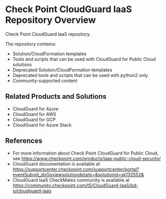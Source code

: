 # Check Point CloudGuard IaaS Repository Overview
Check Point CloudGuard IaaS repository.

The repository contains:

* Solution/CloudFormation templates
* Tools and scripts that can be used with CloudGuard for Public Cloud solutions
* Deprecated Solution/CloudFormation templates
* Deprecated tools and scripts that can be used with python2 only
* Community-supported content

## Related Products and Solutions
* CloudGuard for Azure
* CloudGuard for AWS
* CloudGuard for GCP
* CloudGuard for Azure Stack

## References
* For more information about Check Point CloudGuard for Public Cloud, see https://www.checkpoint.com/products/iaas-public-cloud-security/
* CloudGuard documentation is available at https://supportcenter.checkpoint.com/supportcenter/portal?eventSubmit_doGoviewsolutiondetails=&solutionid=sk132552&
* CloudGuard IaaS CheckMates community is available at https://community.checkpoint.com/t5/CloudGuard-IaaS/bd-p/cloudguard-iaas
